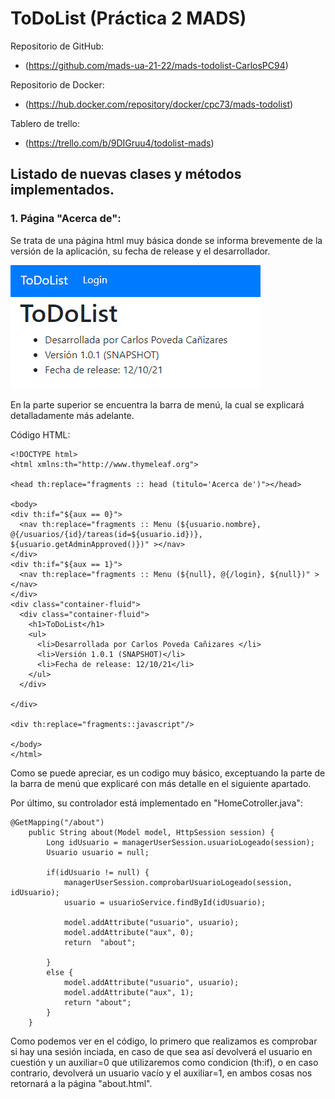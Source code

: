 # ToDoList (Práctica 2 MADS)

Repositorio de GitHub:
- (https://github.com/mads-ua-21-22/mads-todolist-CarlosPC94)

Repositorio de Docker: 
- (https://hub.docker.com/repository/docker/cpc73/mads-todolist)

Tablero de trello: 
- (https://trello.com/b/9DIGruu4/todolist-mads)


## Listado de nuevas clases y métodos implementados.

### 1. Página "Acerca de":

Se trata de una página html muy básica donde se informa brevemente de la versión de la aplicación, su fecha de release y el desarrollador.


![img.png](img.png)

En la parte superior se encuentra la barra de menú, la cual se explicará detalladamente más adelante.

Código HTML:

~~~
<!DOCTYPE html>
<html xmlns:th="http://www.thymeleaf.org">

<head th:replace="fragments :: head (titulo='Acerca de')"></head>

<body>
<div th:if="${aux == 0}">
  <nav th:replace="fragments :: Menu (${usuario.nombre}, @{/usuarios/{id}/tareas(id=${usuario.id})}, ${usuario.getAdminApproved()})" ></nav>
</div>
<div th:if="${aux == 1}">
  <nav th:replace="fragments :: Menu (${null}, @{/login}, ${null})" ></nav>
</div>
<div class="container-fluid">
  <div class="container-fluid">
    <h1>ToDoList</h1>
    <ul>
      <li>Desarrollada por Carlos Poveda Cañizares </li>
      <li>Versión 1.0.1 (SNAPSHOT)</li>
      <li>Fecha de release: 12/10/21</li>
    </ul>
  </div>

</div>

<div th:replace="fragments::javascript"/>

</body>
</html>
~~~

Como se puede apreciar, es un codigo muy básico, exceptuando la parte de la barra de menú que explicaré con más detalle en el siguiente apartado.

Por último, su controlador está implementado en "HomeCotroller.java":

~~~
@GetMapping("/about")
    public String about(Model model, HttpSession session) {
        Long idUsuario = managerUserSession.usuarioLogeado(session);
        Usuario usuario = null;

        if(idUsuario != null) {
            managerUserSession.comprobarUsuarioLogeado(session, idUsuario);
            usuario = usuarioService.findById(idUsuario);

            model.addAttribute("usuario", usuario);
            model.addAttribute("aux", 0);
            return  "about";

        }
        else {
            model.addAttribute("usuario", usuario);
            model.addAttribute("aux", 1);
            return "about";
        }
    }
~~~

Como podemos ver en el código, lo primero que realizamos es comprobar si hay una sesión inciada, en caso de que sea así devolverá el usuario en cuestión y un auxiliar=0 que utilizaremos como condicion (th:if), o en caso contrario, devolverá un usuario vacío y el auxiliar=1, en ambos cosas nos retornará a la página "about.html".



